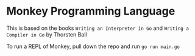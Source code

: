 # Monkey Programming Language

This is based on the books `Writing an Interpreter in Go` and `Writing a Compiler in Go` by Thorsten Ball

To run a REPL of Monkey, pull down the repo and run `go run main.go`